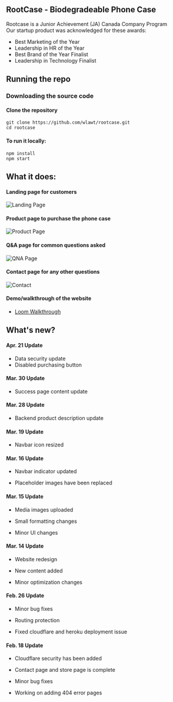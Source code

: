 ## RootCase - Biodegradeable Phone Case

Rootcase is a Junior Achievement (JA) Canada Company Program
<br/>
Our startup product was acknowledged for these awards:
- Best Marketing of the Year
- Leadership in HR of the Year
- Best Brand of the Year Finalist
- Leadership in Technology Finalist

## Running the repo

### Downloading the source code

#### Clone the repository
```
git clone https://github.com/wlawt/rootcase.git
cd rootcase
```

#### To run it locally:
```
npm install
npm start
```

## What it does:
#### Landing page for customers
![Landing Page](https://github.com/wlawt/rootcase/blob/master/public/img/readme_img/landing.png)

#### Product page to purchase the phone case
![Product Page](https://github.com/wlawt/rootcase/blob/master/public/img/readme_img/product.png)

#### Q&A page for common questions asked
![QNA Page](https://github.com/wlawt/rootcase/blob/master/public/img/readme_img/qna.png)

#### Contact page for any other questions
![Contact](https://github.com/wlawt/rootcase/blob/master/public/img/readme_img/contact.png)

#### Demo/walkthrough of the website
- <a href="https://www.loom.com/share/b81b970bc0b749c0bd7e16cca11d9ddf" target="_blank">Loom Walkthrough</a>

## What's new?
#### Apr. 21 Update
- Data security update
- Disabled purchasing button

#### Mar. 30 Update
- Success page content update

#### Mar. 28 Update
- Backend product description update

#### Mar. 19 Update

- Navbar icon resized

#### Mar. 16 Update

- Navbar indicator updated

- Placeholder images have been replaced

#### Mar. 15 Update

- Media images uploaded

- Small formatting changes

- Minor UI changes

#### Mar. 14 Update

- Website redesign

- New content added

- Minor optimization changes

#### Feb. 26 Update

- Minor bug fixes

- Routing protection

- Fixed cloudflare and heroku deployment issue

#### Feb. 18 Update

- Cloudflare security has been added

- Contact page and store page is complete

- Minor bug fixes

- Working on adding 404 error pages
